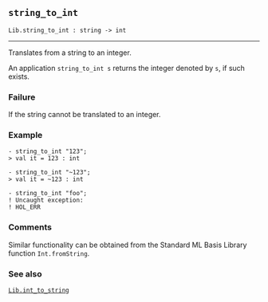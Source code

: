## `string_to_int`

``` hol4
Lib.string_to_int : string -> int
```

------------------------------------------------------------------------

Translates from a string to an integer.

An application `string_to_int s` returns the integer denoted by `s`, if
such exists.

### Failure

If the string cannot be translated to an integer.

### Example

``` hol4
- string_to_int "123";
> val it = 123 : int

- string_to_int "~123";
> val it = ~123 : int

- string_to_int "foo";
! Uncaught exception:
! HOL_ERR
```

### Comments

Similar functionality can be obtained from the Standard ML Basis Library
function `Int.fromString`.

### See also

[`Lib.int_to_string`](#Lib.int_to_string)
